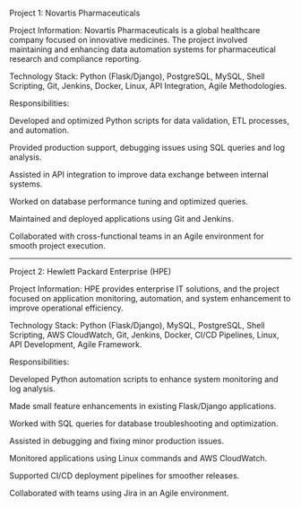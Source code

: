 Project 1: Novartis Pharmaceuticals

Project Information:
Novartis Pharmaceuticals is a global healthcare company focused on innovative medicines. The project involved maintaining and enhancing data automation systems for pharmaceutical research and compliance reporting.

Technology Stack: Python (Flask/Django), PostgreSQL, MySQL, Shell Scripting, Git, Jenkins, Docker, Linux, API Integration, Agile Methodologies.

Responsibilities:

Developed and optimized Python scripts for data validation, ETL processes, and automation.

Provided production support, debugging issues using SQL queries and log analysis.

Assisted in API integration to improve data exchange between internal systems.

Worked on database performance tuning and optimized queries.

Maintained and deployed applications using Git and Jenkins.

Collaborated with cross-functional teams in an Agile environment for smooth project execution.



---

Project 2: Hewlett Packard Enterprise (HPE)

Project Information:
HPE provides enterprise IT solutions, and the project focused on application monitoring, automation, and system enhancement to improve operational efficiency.

Technology Stack: Python (Flask/Django), MySQL, PostgreSQL, Shell Scripting, AWS CloudWatch, Git, Jenkins, Docker, CI/CD Pipelines, Linux, API Development, Agile Framework.

Responsibilities:

Developed Python automation scripts to enhance system monitoring and log analysis.

Made small feature enhancements in existing Flask/Django applications.

Worked with SQL queries for database troubleshooting and optimization.

Assisted in debugging and fixing minor production issues.

Monitored applications using Linux commands and AWS CloudWatch.

Supported CI/CD deployment pipelines for smoother releases.

Collaborated with teams using Jira in an Agile environment.


